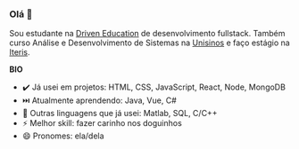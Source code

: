 ### Olá 👋

Sou estudante na [Driven Education](https://www.driven.com.br/) de desenvolvimento fullstack. Também curso Análise e Desenvolvimento de Sistemas na [Unisinos](https://www.unisinos.br/) e faço estágio na [Iteris](https://www.iteris.com.br/).

**BIO**

- ✔️ Já usei em projetos: HTML, CSS, JavaScript, React, Node, MongoDB
- ⏭️ Atualmente aprendendo: Java, Vue, C#
- 🌱 Outras linguagens que já usei: Matlab, SQL, C/C++
- ⚡ Melhor skill: fazer carinho nos doguinhos
- 😄 Pronomes: ela/dela
